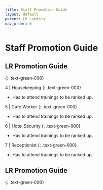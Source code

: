 ```yaml
---
title: Staff Promotion Guide
layout: default
parent: LR Landing
nav_order: 6
---
```

# Staff Promotion Guide

## LR Promotion Guide
{: .text-green-000}

4 | Housekeeping
{: .text-green-000}

- Has to attend trainings to be ranked up.

5 | Cafe Worker
{: .text-green-000}

- Has to attend trainings to be ranked up.

6 | Hotel Security
{: .text-green-000}

- Has to attend trainings to be ranked up.

7 | Receptionist
{: .text-green-000}

- Has to attend trainings to be ranked up.

## LR Promotion Guide
{: .text-green-000}
